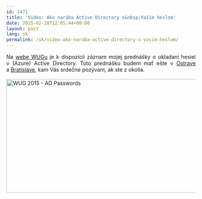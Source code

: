 ```yaml
---
id: 1471
title: 'Video: Ako narába Active Directory s&nbsp;Vaším heslom'
date: 2015-02-28T12:05:44+00:00
layout: post
lang: sk
permalink: /sk/video-ako-naraba-active-directory-s-vasim-heslom/
---
```

<p style="text-align: justify;">
  Na&nbsp;<a href="https://www.wug.cz/zaznamy/255-Jak-Active-Directory-naklada-s-Vasim-heslem">webe WUGu</a> je&nbsp;k dispozícii záznam mojej prednášky o&nbsp;ukladaní hesiel v&nbsp;(Azure) Active Directory. Túto prednášku budem mať ešte v&nbsp;<a title="WUG Ostrava - Jak Active Directory nakládá s&nbsp;Vaším heslem" href="https://www.wug.cz/ostrava/akce/466-Jak-Active-Directory-naklada-s-Vasim-heslem">Ostrave</a> a&nbsp;<a title="WUG SK" href="http://www.wug.sk/?name=events&e=177">Bratislave</a>, kam Vás srdečne pozývam, ak ste z&nbsp;okolia.<br /> <a href="https://www.wug.cz/zaznamy/255-Jak-Active-Directory-naklada-s-Vasim-heslem"><br /> </a><a href="https://www.wug.cz/zaznamy/255-Jak-Active-Directory-naklada-s-Vasim-heslem"><img class="aligncenter wp-image-1491 size-full" src="https://www.dsinternals.com/wp-content/uploads/wug2015_passwords.png" alt="WUG 2015 - AD Passwords" width="563" height="302" srcset="https://www.dsinternals.com/wp-content/uploads/wug2015_passwords.png 563w, https://www.dsinternals.com/wp-content/uploads/wug2015_passwords-300x161.png 300w" sizes="(max-width: 563px) 100vw, 563px" /></a>
</p>